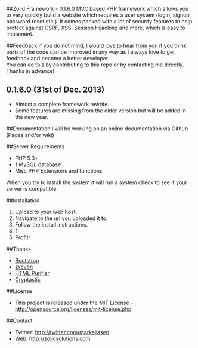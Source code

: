 ##Zolid Framework - 0.1.6.0
MVC based PHP framework which allows you to very quickly build a website which requires a user system (login, signup, password reset etc.). It comes packed with a lot of security features to help protect against CSRF, XSS, Session Hijacking and more, which is easy to implement.

##Feedback
If you do not mind, I would love to hear from you if you think parts of the code can be improved in any way as I always love to get feedback and become a better developer.<br>
You can do this by contributing to this repo or by contacting me directly.<br>
Thanks in advance!

## 0.1.6.0 (31st of Dec. 2013)
* Almost a complete framework rewrite.
* Some features are missing from the older version but will be added in the new year.

##Documentation
I will be working on an online documentation via Github (Pages and/or wiki)

##Server Requirements
* PHP 5.3+
* 1 MySQL database
* Misc PHP Extensions and functions

When you try to install the system it will run a system check to see if your server is compatible.

##Installation
1. Upload to your web host.
2. Navigate to the url you uploaded it to.
3. Follow the install instructions.
4. ?
5. Profit!

##Thanks
* [Bootstrap](https://github.com/twitter/bootstrap)
* [zxcvbn](https://github.com/lowe/zxcvbn)
* [HTML Purifier](https://github.com/ezyang/htmlpurifier)
* [Cryptastic](http://www.itnewb.com/tutorial/PHP-Encryption-Decryption-Using-the-MCrypt-Library-libmcrypt)

##License
* This project is released under the MIT License - http://opensource.org/licenses/mit-license.php

##Contact
* Twitter: http://twitter.com/markeliasen
* Web: http://zolidsolutions.com